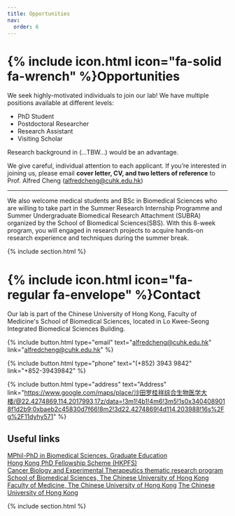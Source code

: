```yaml
---
title: Opportunities
nav:
  order: 6
---
```


# {% include icon.html icon="fa-solid fa-wrench" %}Opportunities

We seek highly-motivated individuals to join our lab! We have multiple positions available at different levels:​
* PhD Student
* Postdoctoral Researcher
* Research Assistant
* Visiting Scholar

Research background in (...TBW...) would be an advantage. 

We give careful, individual attention to each applicant. If you’re interested in joining us, please email **cover letter, CV, and two letters of reference** to Prof. Alfred Cheng (alfredcheng@cuhk.edu.hk)

---

We also welcome medical students and BSc in Biomedical Sciences who are willing to take part in the Summer Research Internship Programme and Summer Undergraduate Biomedical Research Attachment (SUBRA) organized by the School of Biomedical Sciences(SBS). With this 8-week program, you will engaged in research projects to acquire hands-on research experience and techniques during the summer break. 


{% include section.html %}

# {% include icon.html icon="fa-regular fa-envelope" %}Contact

Our lab is part of the Chinese University of Hong Kong, Faculty of Medicine's School of Biomedical Sciences, located in Lo Kwee-Seong Integrated Biomedical Sciences Building.


{% include button.html type="email" text="alfredcheng@cuhk.edu.hk" link="alfredcheng@cuhk.edu.hk" %}

{% include button.html type="phone" text="(+852) 3943 9842" link="+852-39439842" %}

{% include button.html type="address" text="Address" link="https://www.google.com/maps/place/沙田罗桂祥综合生物医学大楼/@22.4274869,114.2017993,17z/data=!3m1!4b1!4m6!3m5!1s0x3404089018f1d2b9:0xbaeb2c45830d7f66!8m2!3d22.4274869!4d114.203988!16s%2Fg%2F11dyhy571" %}


## Useful links
[MPhil-PhD in Biomedical Sciences, Graduate Education](https://www2.sbs.cuhk.edu.hk/en-gb/education/graduate-education)  
[Hong Kong PhD Fellowship Scheme (HKPFS)](https://www.gs.cuhk.edu.hk/admissions/scholarships-fees/hkpfs)  
[Cancer Biology and Experimental Therapeutics thematic research program](https://www2.sbs.cuhk.edu.hk/en-gb/research/thematic-research-programs/cancer-biology-and-experimental-therapeutics)  
[School of Biomedical Sciences, The Chinese University of Hong Kong](https://www2.sbs.cuhk.edu.hk/en-gb/)  
[Faculty of Medicine, The Chinese University of Hong Kong](https://www.med.cuhk.edu.hk)
[The Chinese University of Hong Kong](https://www.cuhk.edu.hk/chinese/index.html)  

{% include section.html %}